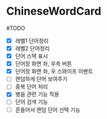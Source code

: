 # ChineseWordCard

#TODO

- [x] 레벨1 단어정리
- [x] 레벨2 단어정리
- [x] 단어 스택 표시
- [x] 단어장 화면 좌, 우측 버튼
- [x] 단어장 화면 좌, 우 스와이프 이벤트
- [ ] 랜덤하게 단어 보여주기
- [ ] 중복 단어 처리
- [x] 병음 관련 기능 적용
- [ ] 단어 검색 기능
- [ ] 흔들어서 랜덤 단어 선택 기능